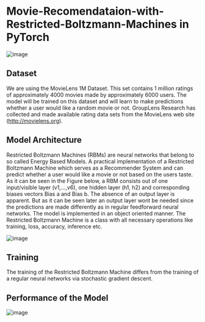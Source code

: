 # Movie-Recomendataion-with-Restricted-Boltzmann-Machines in PyTorch

![image](https://user-images.githubusercontent.com/32764779/161734502-0b68322c-8277-4157-a86c-bd237812c3dd.png)

## Dataset
We are using the MovieLens 1M Dataset. This set contains 1 million ratings of approximately 4000 movies made by approximately 6000 users. The model will be trained on this dataset and will learn to make predictions whether a user would like a random movie or not. GroupLens Research has collected and made available rating data sets from the MovieLens web site (http://movielens.org).

## Model Architecture
Restricted Boltzmann Machines (RBMs) are neural networks that belong to so called Energy Based Models. A practical implementation of a Restricted Boltzmann Machine which serves as a Recommender System and can predict whether a user would like a movie or not based on the users taste. As it can be seen in the Figure below, a RBM consists out of one input/visible layer (v1,…,v6), one hidden layer (h1, h2) and corresponding biases vectors Bias a and Bias b. The absence of an output layer is apparent. But as it can be seen later an output layer wont be needed since the predictions are made differently as in regular feedforward neural networks.
The model is implemented in an object oriented manner. The Restricted Boltzmann Machine is a class with all necessary operations like training, loss, accuracy, inference etc. 

![image](https://user-images.githubusercontent.com/32764779/161732590-19b9ead6-b324-4fa4-8ab9-07ba99b07bb9.png)

## Training
The training of the Restricted Boltzmann Machine differs from the training of a regular neural networks via stochastic gradient descent. 

## Performance of the Model
![image](https://user-images.githubusercontent.com/32764779/161776301-51d3e209-ee38-4343-b050-d2eb21b25c5b.png)
